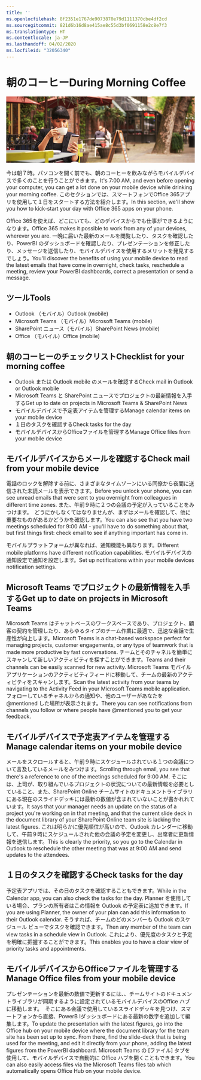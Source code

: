 ```yaml
---
title: ''
ms.openlocfilehash: 8f2351e1767de9073870e79d1111370cbe4df2cd
ms.sourcegitcommit: 821d6b16d8ae415ae8c55d3bf0691158e2c8e7f3
ms.translationtype: HT
ms.contentlocale: ja-JP
ms.lasthandoff: 04/02/2020
ms.locfileid: "32056340"
---
```

# <a name="during-morning-coffee"></a><span data-ttu-id="a3788-102">朝のコーヒー</span><span class="sxs-lookup"><span data-stu-id="a3788-102">During Morning Coffee</span></span>

![朝のコーヒービジュアル](media/ditl_coffee.png)

<span data-ttu-id="a3788-104">今は朝７時。パソコンを開く前でも、朝のコーヒーを飲みながらモバイルデバイスで多くのことを行うことができます。</span><span class="sxs-lookup"><span data-stu-id="a3788-104">It's 7:00 AM, and even before opening your computer, you can get a lot done on your mobile device while drinking your morning coffee.</span></span> <span data-ttu-id="a3788-105">このセクションでは、スマートフォンでOffice 365アプリを使用して１日をスタートする方法を紹介します。</span><span class="sxs-lookup"><span data-stu-id="a3788-105">In this section, we'll show you how to kick-start your day with Office 365 apps on your phone.</span></span>

<span data-ttu-id="a3788-106">Office 365を使えば、どこにいても、どのデバイスからでも仕事ができるようになります。</span><span class="sxs-lookup"><span data-stu-id="a3788-106">Office 365 makes it possible to work from any of your devices, wherever you are.</span></span> <span data-ttu-id="a3788-107">一晩に届いた最新のメールを閲覧したり、タスクを確認したり、PowerBI のダッシュボードを確認したり、プレゼンテーションを修正したり、メッセージを送信したり、モバイルデバイスを使用するメリットを発見するでしょう。</span><span class="sxs-lookup"><span data-stu-id="a3788-107">You'll discover the benefits of using your mobile device to read the latest emails that have come in overnight, check tasks, reschedule a meeting, review your PowerBI dashboards, correct a presentation or send a message.</span></span> 

## <a name="tools"></a><span data-ttu-id="a3788-108">ツール</span><span class="sxs-lookup"><span data-stu-id="a3788-108">Tools</span></span>
- <span data-ttu-id="a3788-109">Outlook （モバイル）</span><span class="sxs-lookup"><span data-stu-id="a3788-109">Outlook (mobile)</span></span>
- <span data-ttu-id="a3788-110">Microsoft Teams （モバイル）</span><span class="sxs-lookup"><span data-stu-id="a3788-110">Microsoft Teams (mobile)</span></span>
- <span data-ttu-id="a3788-111">SharePoint ニュース（モバイル）</span><span class="sxs-lookup"><span data-stu-id="a3788-111">SharePoint News (mobile)</span></span>
- <span data-ttu-id="a3788-112">Office （モバイル）</span><span class="sxs-lookup"><span data-stu-id="a3788-112">Office (mobile)</span></span>

## <a name="checklist-for-your-morning-coffee"></a><span data-ttu-id="a3788-113">朝のコーヒーのチェックリスト</span><span class="sxs-lookup"><span data-stu-id="a3788-113">Checklist for your morning coffee</span></span>
- <span data-ttu-id="a3788-114">Outlook または Outlook mobile のメールを確認する</span><span class="sxs-lookup"><span data-stu-id="a3788-114">Check mail in Outlook or Outlook mobile</span></span>
- <span data-ttu-id="a3788-115">Microsoft Teams と SharePoint ニュースでプロジェクトの最新情報を入手する</span><span class="sxs-lookup"><span data-stu-id="a3788-115">Get up to date on projects in Microsoft Teams & SharePoint News</span></span>
- <span data-ttu-id="a3788-116">モバイルデバイスで予定表アイテムを管理する</span><span class="sxs-lookup"><span data-stu-id="a3788-116">Manage calendar items on your mobile device</span></span>
- <span data-ttu-id="a3788-117">１日のタスクを確認する</span><span class="sxs-lookup"><span data-stu-id="a3788-117">Check tasks for the day</span></span>
- <span data-ttu-id="a3788-118">モバイルデバイスからOfficeファイルを管理する</span><span class="sxs-lookup"><span data-stu-id="a3788-118">Manage Office files from your mobile device</span></span> 

## <a name="check-mail-from-your-mobile-device"></a><span data-ttu-id="a3788-119">モバイルデバイスからメールを確認する</span><span class="sxs-lookup"><span data-stu-id="a3788-119">Check mail from your mobile device</span></span>
<span data-ttu-id="a3788-120">電話のロックを解除する前に、さまざまなタイムゾーンにいる同僚から夜間に送信された未読メールを表示できます。</span><span class="sxs-lookup"><span data-stu-id="a3788-120">Before you unlock your phone, you can see unread emails that were sent to you overnight from colleagues in different time zones.</span></span> <span data-ttu-id="a3788-121">また、午前９時に２つの会議の予定が入っていることをみつけます。　どうにかしなくてはなりませんが、まずはメールを確認して、他に重要なものがあるかどうかを確認します。</span><span class="sxs-lookup"><span data-stu-id="a3788-121">You can also see that you have two meetings scheduled for 9:00 AM - you'll have to do something about that, but first things first: check email to see if anything important has come in.</span></span>

<span data-ttu-id="a3788-122">モバイルプラットフォームが異なれば、通知機能も異なります。</span><span class="sxs-lookup"><span data-stu-id="a3788-122">Different mobile platforms have different notification capabilities.</span></span> <span data-ttu-id="a3788-123">モバイルデバイスの通知設定で通知を設定します。</span><span class="sxs-lookup"><span data-stu-id="a3788-123">Set up notifications within your mobile devices notification settings.</span></span> 

## <a name="get-up-to-date-on-projects-in-microsoft-teams"></a><span data-ttu-id="a3788-124">Microsoft Teams でプロジェクトの最新情報を入手する</span><span class="sxs-lookup"><span data-stu-id="a3788-124">Get up to date on projects in Microsoft Teams</span></span>
<span data-ttu-id="a3788-125">Microsoft Teams はチャットベースのワークスペースであり、プロジェクト、顧客の契約を管理したり、あらゆるタイプのチーム作業に最適で、迅速な会話で生産性が向上します。</span><span class="sxs-lookup"><span data-stu-id="a3788-125">Microsoft Teams is a chat-based workspace perfect for managing projects, customer engagements, or any type of teamwork that is made more productive by fast conversations.</span></span> <span data-ttu-id="a3788-126">チームとそのチャネルを簡単にスキャンして新しいアクティビティを探すことができます。</span><span class="sxs-lookup"><span data-stu-id="a3788-126">Teams and their channels can be easily scanned for new activity.</span></span> <span data-ttu-id="a3788-127">Microsoft Teams モバイルアプリケーションのアクティビティフィードに移動して、チームの最新のアクティビティをスキャンします。</span><span class="sxs-lookup"><span data-stu-id="a3788-127">Scan the latest activity from your teams by navigating to the Activity Feed in your Microsoft Teams mobile application.</span></span> <span data-ttu-id="a3788-128">フォローしているチャネルからの通知や、他のユーザーがあなたを @mentioned した場所が表示されます。</span><span class="sxs-lookup"><span data-stu-id="a3788-128">There you can see notifications from channels you follow or where people have @mentioned you to get your feedback.</span></span>  

## <a name="manage-calendar-items-on-your-mobile-device"></a><span data-ttu-id="a3788-129">モバイルデバイスで予定表アイテムを管理する</span><span class="sxs-lookup"><span data-stu-id="a3788-129">Manage calendar items on your mobile device</span></span>
<span data-ttu-id="a3788-130">メールをスクロールすると、午前９時にスケジュールされている１つの会議について言及しているメールをみつけます。</span><span class="sxs-lookup"><span data-stu-id="a3788-130">Scrolling through email, you see that there's a reference to one of the meetings scheduled for 9:00 AM.</span></span> <span data-ttu-id="a3788-131">そこには、上司が、取り組んでいるプロジェクトの状況についての最新情報を必要としていること、また、SharePoint Online チームサイトのドキュメントライブラリにある現在のスライドデッキには最新の数値が含まれていないことが書かれれています。</span><span class="sxs-lookup"><span data-stu-id="a3788-131">It says that your manager needs an update on the status of a project you're working on in that meeting, and that the current slide deck in the document library of your SharePoint Online team site is lacking the latest figures.</span></span> <span data-ttu-id="a3788-132">これは明らかに優先順位が高いので、Outlook カレンダーに移動して、午前９時にスケジュールされた他の会議の予定を変更し、出席者に更新情報を送信します。</span><span class="sxs-lookup"><span data-stu-id="a3788-132">This is clearly the priority, so you go to the Calendar in Outlook to reschedule the other meeting that was at 9:00 AM and send updates to the attendees.</span></span>

## <a name="check-tasks-for-the-day"></a><span data-ttu-id="a3788-133">１日のタスクを確認する</span><span class="sxs-lookup"><span data-stu-id="a3788-133">Check tasks for the day</span></span>
<span data-ttu-id="a3788-134">予定表アプリでは、その日のタスクを確認することもできます。</span><span class="sxs-lookup"><span data-stu-id="a3788-134">While in the Calendar app, you can also check the tasks for the day.</span></span> <span data-ttu-id="a3788-135">Planner を使用している場合、プランの所有者はこの情報を Outlook の予定表に追加できます。</span><span class="sxs-lookup"><span data-stu-id="a3788-135">If you are using Planner, the owner of your plan can add this information to their Outlook calendar.</span></span> <span data-ttu-id="a3788-136">そうすれば、チームのどのメンバーも Outlook のスケジュール ビューでタスクを確認できます。</span><span class="sxs-lookup"><span data-stu-id="a3788-136">Then any member of the team can view tasks in a schedule view in Outlook.</span></span> <span data-ttu-id="a3788-137">これにより、優先度のタスクと予定を明確に把握することができます。</span><span class="sxs-lookup"><span data-stu-id="a3788-137">This enables you to have a clear view of priority tasks and appointments.</span></span>  

## <a name="manage-office-files-from-your-mobile-device"></a><span data-ttu-id="a3788-138">モバイルデバイスからOfficeファイルを管理する</span><span class="sxs-lookup"><span data-stu-id="a3788-138">Manage Office files from your mobile device</span></span>
<span data-ttu-id="a3788-139">プレゼンテーションを最新の数値で更新するには、、チームサイトのドキュメントライブラリが同期するように設定されているモバイルデバイスのOffice ハブに移動します。　そこにある会議で使用しているスライドデッキを見つけ、スマートフォンから直接、PowerB Iダッシュボードにある最新の数字を追加して編集します。</span><span class="sxs-lookup"><span data-stu-id="a3788-139">To update the presentation with the latest figures, go into the Office hub on your mobile device where the document library for the team site has been set up to sync. From there, find the slide-deck that is being used for the meeting, and edit it directly from your phone, adding the latest figures from the PowerBI dashboard.</span></span> <span data-ttu-id="a3788-140">Microsoft Teams の [ファイル] タブを使用して、モバイルデバイスで自動的に Office ハブを開くこともできます。</span><span class="sxs-lookup"><span data-stu-id="a3788-140">You can also easily access files via the Microsoft Teams files tab which automatically opens Office Hub on your mobile device.</span></span> 